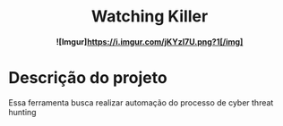 <h1 align="center" >Watching Killer</h1>

<h4 align="center">

 ![Imgur]https://i.imgur.com/jKYzI7U.png?1[/img]

</h4>

<h1>Descrição do projeto</h1>

Essa ferramenta busca realizar automação do processo de cyber threat hunting